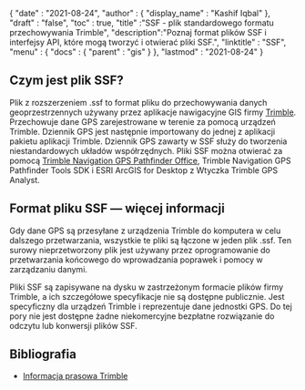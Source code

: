 {
  "date" : "2021-08-24",
  "author" : {
    "display_name" : "Kashif Iqbal"
},
  "draft" : "false",
  "toc" : true,
  "title" :"SSF - plik standardowego formatu przechowywania Trimble",
  "description":"Poznaj format plików SSF i interfejsy API, które mogą tworzyć i otwierać pliki SSF.",
  "linktitle" : "SSF",
  "menu" : {
    "docs" : {
      "parent" : "gis"
}
},
  "lastmod" : "2021-08-24"
}

## Czym jest plik SSF?

Plik z rozszerzeniem .ssf to format pliku do przechowywania danych geoprzestrzennych używany przez aplikacje nawigacyjne GIS firmy [Trimble](https://www.trimble.com). Przechowuje dane GPS zarejestrowane w terenie za pomocą urządzeń Trimble. Dziennik GPS jest następnie importowany do jednej z aplikacji pakietu aplikacji Trimble. Dziennik GPS zawarty w SSF służy do tworzenia niestandardowych układów współrzędnych. Pliki SSF można otwierać za pomocą [Trimble Navigation GPS Pathfinder Office](https://geospatial.trimble.com/en/products/software/office-software), Trimble Navigation GPS Pathfinder Tools SDK i ESRI ArcGIS for Desktop z Wtyczka Trimble GPS Analyst.

## Format pliku SSF — więcej informacji

Gdy dane GPS są przesyłane z urządzenia Trimble do komputera w celu dalszego przetwarzania, wszystkie te pliki są łączone w jeden plik .ssf. Ten surowy nieprzetworzony plik jest używany przez oprogramowanie do przetwarzania końcowego do wprowadzania poprawek i pomocy w zarządzaniu danymi.

Pliki SSF są zapisywane na dysku w zastrzeżonym formacie plików firmy Trimble, a ich szczegółowe specyfikacje nie są dostępne publicznie. Jest specyficzny dla urządzeń Trimble i reprezentuje dane jednostki GPS. Do tej pory nie jest dostępne żadne niekomercyjne bezpłatne rozwiązanie do odczytu lub konwersji plików SSF.

## Bibliografia

* [Informacja prasowa Trimble](https://www.trimble.com/news/release.aspx?id=050510b)

